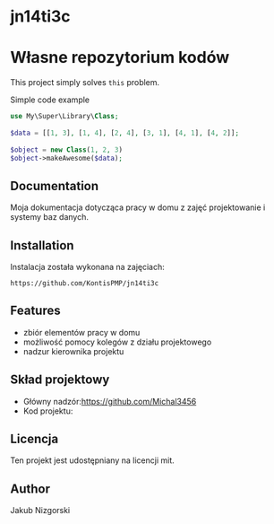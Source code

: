 # jn14ti3c
# Własne repozytorium kodów

 
This project simply solves `this` problem.
 
Simple code example 
 
```php
use My\Super\Library\Class;
 
$data = [[1, 3], [1, 4], [2, 4], [3, 1], [4, 1], [4, 2]];
 
$object = new Class(1, 2, 3)
$object->makeAwesome($data);
```
 
## Documentation
 
Moja dokumentacja dotycząca pracy w domu z zajęć projektowanie i systemy baz danych.
 
## Installation
 
Instalacja została wykonana na zajęciach:
 
```
https://github.com/KontisPMP/jn14ti3c
```
 
## Features
 
* zbiór elementów pracy w domu
* możliwość pomocy kolegów z działu projektowego
* nadzur kierownika projektu 
 
## Skład projektowy 
 
* Główny nadzór:https://github.com/Michal3456
* Kod projektu:

 
## Licencja
 
Ten projekt jest udostępniany na licencji mit.
 
## Author
 
Jakub Nizgorski
